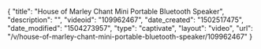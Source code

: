{
    "title": "House of Marley Chant Mini Portable Bluetooth Speaker",
    "description": "",
    "videoid": "109962467",
    "date_created": "1502517475",
    "date_modified": "1504273957",
    "type": "captivate",
    "layout": "video",
    "url": "\/v\/house-of-marley-chant-mini-portable-bluetooth-speaker\/109962467"
}